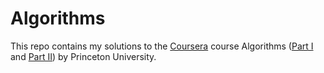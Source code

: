 # Algorithms
This repo contains my solutions to the [Coursera](https://www.coursera.org/) course Algorithms ([Part I](https://www.coursera.org/learn/algorithms-part1) and [Part II](https://www.coursera.org/learn/algorithms-part2)) by Princeton University.

